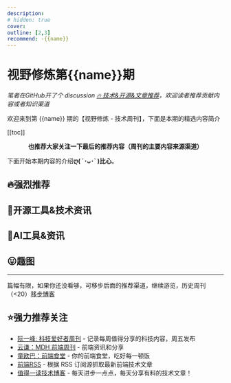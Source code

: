 ```yaml
---
description: 
# hidden: true
cover: 
outline: [2,3]
recommend: -{{name}}
---
```


# 视野修炼第{{name}}期
*笔者在GitHub开了个 discussion [🔥 技术&开源&文章推荐](https://github.com/ATQQ/sugar-blog/discussions/123)，欢迎读者推荐贡献内容或者知识渠道*

欢迎来到第 {{name}} 期的【视野修炼 - 技术周刊】，下面是本期的精选内容简介

[[toc]]

<center>

**​也推荐大家关注一下最后的推荐内容（周刊的主要内容来源渠道）**
</center>

下面开始本期内容的介绍**ღ( ´･ᴗ･` )比心**。
## 🔥强烈推荐

## 🔧开源工具&技术资讯

## 🤖AI工具&资讯

## 😛趣图

---

篇幅有限，如果你还没看够，可移步后面的推荐渠道，继续游览，历史周刊（<20）[移步博客](https://sugarat.top/weekly/index.html)

## ⭐️强力推荐关注
* [阮一峰: 科技爱好者周刊](https://www.ruanyifeng.com/blog/archives.html) - 记录每周值得分享的科技内容，周五发布
* [云谦：MDH 前端周刊](https://www.yuque.com/chencheng/mdh-weekly) - 前端资讯和分享
* [童欧巴：前端食堂](https://github.com/Geekhyt/weekly) - 你的前端食堂，吃好每一顿饭
* [前端RSS](https://fed.chanceyu.com/) - 根据 RSS 订阅源抓取最新前端技术文章
* [值得一读技术博客](https://daily-blog.chlinlearn.top/) - 每天进步一点点，每天分享有料的技术文章！